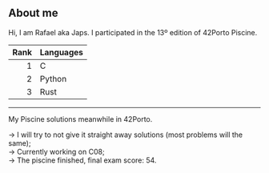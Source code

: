 ## About me

Hi, I am Rafael aka Japs. I participated in the 13º edition of 42Porto Piscine.

| Rank | Languages |
|-----:|-----------|
|  1   |     C     |
|  2   |   Python  |
|  3   |    Rust   |
---
My Piscine solutions meanwhile in 42Porto.

-> I will try to not give it straight away solutions (most problems will the same);<br>
-> Currently working on C08;<br>
-> The piscine finished, final exam score: 54.<br> 
